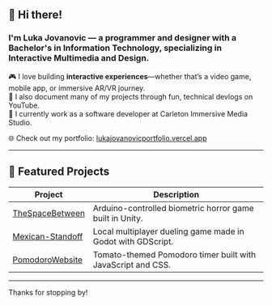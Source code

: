 ## 👋 Hi there!

### I'm Luka Jovanovic — a programmer and designer with a Bachelor's in Information Technology, specializing in **Interactive Multimedia and Design**.

🎮 I love building **interactive experiences**—whether that’s a video game, mobile app, or immersive AR/VR journey.  
🎥 I also document many of my projects through fun, technical devlogs on YouTube.  
💼 I currently work as a software developer at Carleton Immersive Media Studio.

🌐 Check out my portfolio: [lukajovanovicportfolio.vercel.app](https://lukajovanovicportfolio.vercel.app/)

---

## 🚀 Featured Projects

| Project | Description |
|--------|-------------|
| [TheSpaceBetween](https://github.com/RedArtichoke/TheSpaceBetween) | Arduino-controlled biometric horror game built in Unity. |
| [Mexican-Standoff](https://github.com/LukaBazooka/Mexican-Standoff) | Local multiplayer dueling game made in Godot with GDScript. |
| [PomodoroWebsite](https://github.com/LukaBazooka/PomodoroWebsite) | Tomato-themed Pomodoro timer built with JavaScript and CSS. |

---

Thanks for stopping by!

